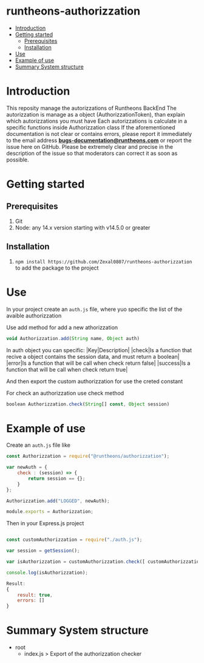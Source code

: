 # runtheons-authorizzation

- [Introduction](https://github.com/Zexal0807/runtheons-authorizzation#introduction "Introduction")
- [Getting started](https://github.com/Zexal0807/runtheons-authorizzation#getting-started "Getting started")
	- [Prerequisites](https://github.com/Zexal0807/runtheons-authorizzation#prerequisites "Prerequisites")
	- [Installation](https://github.com/Zexal0807/runtheons-authorizzation#installation "Installation")
- [Use](https://github.com/Zexal0807/runtheons-authorizzation#use "Use")
- [Example of use](https://github.com/Zexal0807/runtheons-authorizzation#example-of-use "Example of use")
- [Summary System structure](https://github.com/Zexal0807/runtheons-authorizzation#summary-system-structure "Summary System structure")

# Introduction
This reposity manage the autorizzations of Runtheons BackEnd
The autorizzation is manage as a object (AuthorizzationToken), than explain which autorizzations you must have
Each autorizzations is calculate in a specific functions inside Authorizzation class
If the aforementioned documentation is not clear or contains errors, please report it immediately to the email address **bugs-documentation@runtheons.com** or report the issue here on GitHub. Please be extremely clear and precise in the description of the issue so that moderators can correct it as soon as possible.

# Getting started

## Prerequisites

1. Git
2. Node: any 14.x version starting with v14.5.0 or greater

## Installation

1. `npm install https://github.com/Zexal0807/runtheons-authorizzation` to add the package to the project

# Use

In your project create an `auth.js` file, where yuo specific the list of the avaible authorizzation

Use add method for add a new athorizzation

```javascript
void Authorizzation.add(String name, Object auth)
```
In auth object you can specific:
|Key|Description|
|check|Is a function that recive a object contains the session data, and must return a boolean|
|error|Is a function that will be call when check return false|
|success|Is a function that will be call when check return true|

And then export the custom authorizzation for use the creted constant

For check an authorizzation use check method

```javascript
boolean Authorizzation.check(String[] const, Object session)
```

# Example of use

Create an `auth.js` file like

```javascript
const Authorizzation = require("@runtheons/authorizzation");

var newAuth = {
	check : (session) => {
		return session == {};
	}
};

Authorizzation.add("LOGGED", newAuth);

module.exports = Authorizzation;
```

Then in your Express.js project

```javascript

const customAuthorizzation = require("./auth.js");

var session = getSession();

var isAuthorizzation = customAuthorizzation.check([ customAuthorizzation.LOGGED], session);

console.log(isAuthorizzation);

Result:
{
	result: true,
	errors: []
}
```

# Summary System structure

- root
	- index.js > Export of the authorizzation checker
